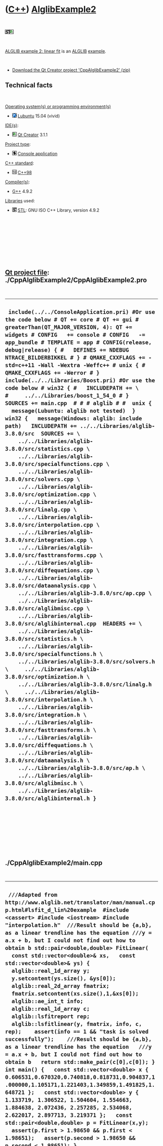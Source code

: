 
 

 

 

 

 

([C++](Cpp.md)) [AlglibExample2](CppAlglibExample2.md)
========================================================

 

![STL](PicStl.png)![Qt Creator](PicQtCreator.png)

 

[ALGLIB example 2: linear fit](CppAlglibExample2.md) is an
[ALGLIB](CppAlglib.md) [example](CppExample.md).

 

-   [Download the Qt Creator project
    'CppAlglibExample2' (zip)](CppAlglibExample2.zip)

Technical facts
---------------

 

[Operating system(s) or programming environment(s)](CppOs.md)

-   ![Lubuntu](PicLubuntu.png) [Lubuntu](CppLubuntu.md) 15.04 (vivid)

[IDE(s)](CppIde.md):

-   ![Qt Creator](PicQtCreator.png) [Qt Creator](CppQtCreator.md) 3.1.1

[Project type](CppQtProjectType.md):

-   ![console](PicConsole.png) [Console
    application](CppConsoleApplication.md)

[C++ standard](CppStandard.md):

-   ![C++98](PicCpp98.png) [C++98](Cpp98.md)

[Compiler(s)](CppCompiler.md):

-   [G++](CppGpp.md) 4.9.2

[Libraries](CppLibrary.md) used:

-   ![STL](PicStl.png) [STL](CppStl.md): GNU ISO C++ Library, version
    4.9.2

 

 

 

 

 

[Qt project file](CppQtProjectFile.md): ./CppAlglibExample2/CppAlglibExample2.pro
----------------------------------------------------------------------------------

 

  -----------------------------------------------------------------------------------------------------------------------------------------------------------------------------------------------------------------------------------------------------------------------------------------------------------------------------------------------------------------------------------------------------------------------------------------------------------------------------------------------------------------------------------------------------------------------------------------------------------------------------------------------------------------------------------------------------------------------------------------------------------------------------------------------------------------------------------------------------------------------------------------------------------------------------------------------------------------------------------------------------------------------------------------------------------------------------------------------------------------------------------------------------------------------------------------------------------------------------------------------------------------------------------------------------------------------------------------------------------------------------------------------------------------------------------------------------------------------------------------------------------------------------------------------------------------------------------------------------------------------------------------------------------------------------------------------------------------------------------------------------------------------------------------------------------------------------------------------------------------------------------------------------------------------------------------------------------------------------------------------------------------------------------------------------------------------------------------------------------------------------------------------------------------------------------------------------------
  ` include(../../ConsoleApplication.pri) #Or use the code below # QT += core # QT += gui # greaterThan(QT_MAJOR_VERSION, 4): QT += widgets # CONFIG   += console # CONFIG   -= app_bundle # TEMPLATE = app # CONFIG(release, debug|release) { #   DEFINES += NDEBUG NTRACE_BILDERBIKKEL # } # QMAKE_CXXFLAGS += -std=c++11 -Wall -Wextra -Weffc++ # unix { #   QMAKE_CXXFLAGS += -Werror # }  include(../../Libraries/Boost.pri) #Or use the code below # win32 { #   INCLUDEPATH += \ #     ../../Libraries/boost_1_54_0 # }  SOURCES += main.cpp  # # # alglib # #  unix {   message(Lubuntu: alglib not tested)  }  win32 {   message(Windows: alglib: include path)   INCLUDEPATH += ../../Libraries/alglib-3.8.0/src  SOURCES += \     ../../Libraries/alglib-3.8.0/src/statistics.cpp \     ../../Libraries/alglib-3.8.0/src/specialfunctions.cpp \     ../../Libraries/alglib-3.8.0/src/solvers.cpp \     ../../Libraries/alglib-3.8.0/src/optimization.cpp \     ../../Libraries/alglib-3.8.0/src/linalg.cpp \     ../../Libraries/alglib-3.8.0/src/interpolation.cpp \     ../../Libraries/alglib-3.8.0/src/integration.cpp \     ../../Libraries/alglib-3.8.0/src/fasttransforms.cpp \     ../../Libraries/alglib-3.8.0/src/diffequations.cpp \     ../../Libraries/alglib-3.8.0/src/dataanalysis.cpp \     ../../Libraries/alglib-3.8.0/src/ap.cpp \     ../../Libraries/alglib-3.8.0/src/alglibmisc.cpp \     ../../Libraries/alglib-3.8.0/src/alglibinternal.cpp  HEADERS += \     ../../Libraries/alglib-3.8.0/src/statistics.h \     ../../Libraries/alglib-3.8.0/src/specialfunctions.h \     ../../Libraries/alglib-3.8.0/src/solvers.h \     ../../Libraries/alglib-3.8.0/src/optimization.h \     ../../Libraries/alglib-3.8.0/src/linalg.h \     ../../Libraries/alglib-3.8.0/src/interpolation.h \     ../../Libraries/alglib-3.8.0/src/integration.h \     ../../Libraries/alglib-3.8.0/src/fasttransforms.h \     ../../Libraries/alglib-3.8.0/src/diffequations.h \     ../../Libraries/alglib-3.8.0/src/dataanalysis.h \     ../../Libraries/alglib-3.8.0/src/ap.h \     ../../Libraries/alglib-3.8.0/src/alglibmisc.h \     ../../Libraries/alglib-3.8.0/src/alglibinternal.h }`
  -----------------------------------------------------------------------------------------------------------------------------------------------------------------------------------------------------------------------------------------------------------------------------------------------------------------------------------------------------------------------------------------------------------------------------------------------------------------------------------------------------------------------------------------------------------------------------------------------------------------------------------------------------------------------------------------------------------------------------------------------------------------------------------------------------------------------------------------------------------------------------------------------------------------------------------------------------------------------------------------------------------------------------------------------------------------------------------------------------------------------------------------------------------------------------------------------------------------------------------------------------------------------------------------------------------------------------------------------------------------------------------------------------------------------------------------------------------------------------------------------------------------------------------------------------------------------------------------------------------------------------------------------------------------------------------------------------------------------------------------------------------------------------------------------------------------------------------------------------------------------------------------------------------------------------------------------------------------------------------------------------------------------------------------------------------------------------------------------------------------------------------------------------------------------------------------------------------

 

 

 

 

 

./CppAlglibExample2/main.cpp
----------------------------

 

  ---------------------------------------------------------------------------------------------------------------------------------------------------------------------------------------------------------------------------------------------------------------------------------------------------------------------------------------------------------------------------------------------------------------------------------------------------------------------------------------------------------------------------------------------------------------------------------------------------------------------------------------------------------------------------------------------------------------------------------------------------------------------------------------------------------------------------------------------------------------------------------------------------------------------------------------------------------------------------------------------------------------------------------------------------------------------------------------------------------------------------------------------------------------------------------------------------------------------------------------------------------------------------------------------------------------------------------------------------------------------------------
  ` ///Adapted from http://www.alglib.net/translator/man/manual.cpp.html#lsfit_d_lin%20example  #include <cassert> #include <iostream> #include "interpolation.h"  ///Result should be {a,b}, as a linear trendline has the equation ///y = a.x + b, but I could not find out how to obtain b std::pair<double,double> FitLinear(   const std::vector<double>& xs,   const std::vector<double>& ys) {   alglib::real_1d_array y;   y.setcontent(ys.size(), &ys[0]);    alglib::real_2d_array fmatrix;   fmatrix.setcontent(xs.size(),1,&xs[0]);    alglib::ae_int_t info;   alglib::real_1d_array c;   alglib::lsfitreport rep;    alglib::lsfitlinear(y, fmatrix, info, c, rep);    assert(info == 1 && "task is solved successfully");    ///Result should be {a,b}, as a linear trendline has the equation   ///y = a.x + b, but I could not find out how to obtain b   return std::make_pair(c[0],c[0]); }  int main() {   const std::vector<double> x { 0.606531,0.670320,0.740818,0.818731,0.904837,1.000000,1.105171,1.221403,1.349859,1.491825,1.648721 };   const std::vector<double> y { 1.133719, 1.306522, 1.504604, 1.554663, 1.884638, 2.072436, 2.257285, 2.534068, 2.622017, 2.897713, 3.219371 };   const std::pair<double,double> p = FitLinear(x,y);    assert(p.first > 1.98650 && p.first < 1.98651);   assert(p.second > 1.98650 && p.second < 1.98651); }`
  ---------------------------------------------------------------------------------------------------------------------------------------------------------------------------------------------------------------------------------------------------------------------------------------------------------------------------------------------------------------------------------------------------------------------------------------------------------------------------------------------------------------------------------------------------------------------------------------------------------------------------------------------------------------------------------------------------------------------------------------------------------------------------------------------------------------------------------------------------------------------------------------------------------------------------------------------------------------------------------------------------------------------------------------------------------------------------------------------------------------------------------------------------------------------------------------------------------------------------------------------------------------------------------------------------------------------------------------------------------------------------------

 

 

 

 

 

 

